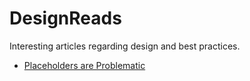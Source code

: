 # DesignReads
Interesting articles regarding design and best practices.

* [Placeholders are Problematic](https://adamsilver.io/articles/placeholders-are-problematic/)
